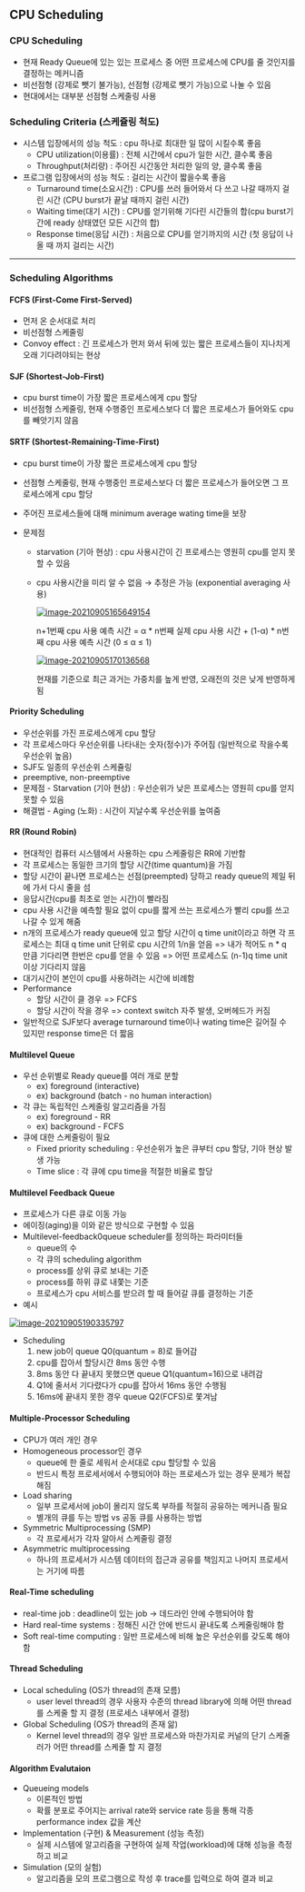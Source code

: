 ## CPU Scheduling

### CPU Scheduling

- 현재 Ready Queue에 있는 있는 프로세스 중 어떤 프로세스에 CPU를 줄 것인지를 결정하는 메커니즘
- 비선점형 (강제로 뺏기 불가능), 선점형 (강제로 뺏기 가능)으로 나눌 수 있음
- 현대에서는 대부분 선점형 스케줄링 사용

### Scheduling Criteria (스케쥴링 척도)

- 시스템 입장에서의 성능 척도 : cpu 하나로 최대한 일 많이 시킬수록 좋음
  - CPU utilization(이용률) : 전체 시간에서 cpu가 일한 시간, 클수록 좋음
  - Throughput(처리량) : 주어진 시간동안 처리한 일의 양, 클수록 좋음
- 프로그램 입장에서의 성능 척도 : 걸리는 시간이 짧을수록 좋음
  - Turnaround time(소요시간) : CPU를 쓰러 들어와서 다 쓰고 나갈 때까지 걸린 시간 (CPU burst가 끝날 때까지 걸린 시간)
  - Waiting time(대기 시간) : CPU를 얻기위해 기다린 시간들의 합(cpu burst기간에 ready 상태였던 모든 시간의 합)
  - Response time(응답 시간)  : 처음으로 CPU를 얻기까지의 시간 (첫 응답이 나올 때 까지 걸리는 시간)

------

### Scheduling Algorithms

#### FCFS (First-Come First-Served)

- 먼저 온 순서대로 처리
- 비선점형 스케줄링
- Convoy effect :  긴 프로세스가 먼저 와서 뒤에 있는 짧은 프로세스들이 지나치게 오래 기다려야되는 현상

#### SJF (Shortest-Job-First)

- cpu burst time이 가장 짧은 프로세스에게 cpu 할당
- 비선점형 스케줄링, 현재 수행중인 프로세스보다 더 짧은 프로세스가 들어와도 cpu를 빼앗기지 않음

#### SRTF (Shortest-Remaining-Time-First)

- cpu burst time이 가장 짧은 프로세스에게 cpu 할당

- 선점형 스케줄링, 현재 수행중인 프로세스보다 더 짧은 프로세스가 들어오면 그 프로세스에게 cpu 할당

- 주어진 프로세스들에 대해 minimum average wating time을 보장

- 문제점

  - starvation (기아 현상) : cpu 사용시간이 긴 프로세스는 영원히 cpu를 얻지 못할 수 있음

  - cpu 사용시간을 미리 알 수 없음 → 추정은 가능 (exponential averaging 사용)

    [![image-20210905165649154](/nnaoww/cs-study/uploads/3f3923bd4c86bd9d68f1f18afc047220/image-20210905165649154.png)]()

    n+1번째 cpu 사용 예측 시간 = α * n번째 실제 cpu 사용 시간 + (1-α) * n번째 cpu 사용 예측 시간 (0 ≤ α ≤ 1)

    [![image-20210905170136568](/nnaoww/cs-study/uploads/f720829c813f84e9f300dbe0591507f3/image-20210905170136568.png)]()

    현재를 기준으로 최근 과거는 가중치를 높게 반영, 오래전의 것은 낮게 반영하게 됨

#### Priority Scheduling

- 우선순위를 가진 프로세스에게 cpu 할당
- 각  프로세스마다 우선순위를 나타내는 숫자(정수)가 주어짐 (일반적으로 작을수록 우선순위 높음)
- SJF도 일종의 우선순위 스케쥴링
- preemptive, non-preemptive
- 문제점 - Starvation (기아 현상) : 우선순위가 낮은 프로세스는 영원히 cpu를 얻지 못할 수 있음
- 해결법 - Aging (노화) :  시간이 지날수록 우선순위를 높여줌

#### RR (Round Robin)

- 현대적인 컴퓨터 시스템에서 사용하는 cpu 스케줄링은 RR에 기반함
- 각 프로세스는 동일한 크기의 할당 시간(time quantum)을 가짐
- 할당 시간이 끝나면 프로세스는 선점(preempted) 당하고 ready queue의 제일 뒤에 가서 다시 줄을 섬
- 응답시간(cpu를 최초로 얻는 시간)이 빨라짐
- cpu 사용 시간을 예측할 필요 없이 cpu를 짧게 쓰는 프로세스가 빨리 cpu를 쓰고 나갈 수 있게 해줌
- n개의 프로세스가 ready queue에 있고 할당 시간이 q time unit이라고 하면 각 프로세스는 최대 q time unit 단위로 cpu 시간의 1/n을 얻음 => 내가 적어도 n * q 만큼 기다리면 한번은 cpu를 얻을 수 있음 => 어떤 프로세스도 (n-1)q time unit 이상 기다리지 않음
- 대기시간이 본인이 cpu를 사용하려는 시간에 비례함
- Performance
  - 할당 시간이 클 경우 => FCFS
  - 할당 시간이 작을 경우 => context switch 자주 발생, 오버헤드가 커짐
- 일반적으로 SJF보다 average turnaround time이나 wating time은 길어질 수 있지만 response time은 더 짧음

#### Multilevel Queue

- 우선 순위별로 Ready queue를 여러 개로 분할
  - ex) foreground (interactive)
  - ex) background (batch - no human interaction)
- 각 큐는 독립적인 스케줄링 알고리즘을 가짐
  - ex) foreground - RR
  - ex) background - FCFS
- 큐에 대한 스케줄링이 필요
  - Fixed priority scheduling : 우선순위가 높은 큐부터 cpu 할당, 기아 현상 발생 가능
  - Time slice : 각 큐에 cpu time을 적절한 비율로 할당

#### Multilevel Feedback Queue

- 프로세스가 다른 큐로 이동 가능
- 에이징(aging)을 이와 같은 방식으로 구현할 수 있음
- Multilevel-feedback0queue scheduler를 정의하는 파라미터들
  - queue의 수
  - 각 큐의 scheduling algorithm
  - process를 상위 큐로 보내는 기준
  - process를 하위 큐로 내쫓는 기준
  - 프로세스가 cpu 서비스를 받으려 할 때 들어갈 큐를 결정하는 기준
- 예시

[![image-20210905190335797](/nnaoww/cs-study/uploads/bf226211a36e03d1f07741ee7680584a/image-20210905190335797.png)]()

- Scheduling
  1. new job이 queue Q0(quantum = 8)로 들어감
  2. cpu를 잡아서 할당시간 8ms 동안 수행
  3. 8ms 동안 다 끝내지 못했으면 queue Q1(quantum=16)으로 내려감
  4. Q1에 줄서서 기다렸다가 cpu를 잡아서 16ms 동안 수행됨
  5. 16ms에 끝내지 못한 경우 queue Q2(FCFS)로 쫓겨남

#### Multiple-Processor Scheduling

- CPU가 여러 개인 경우
- Homogeneous processor인 경우
  - queue에 한 줄로 세워서 순서대로 cpu 할당할 수 있음
  - 반드시 특정 프로세서에서 수행되어야 하는 프로세스가 있는 경우 문제가 복잡해짐
- Load sharing
  - 일부 프로세서에 job이 몰리지 않도록 부하를 적절히 공유하는 메커니즘 필요
  - 별개의 큐를 두는 방법 vs 공동 큐를 사용하는 방법
- Symmetric Multiprocessing (SMP)
  - 각 프로세서가 각자 알아서 스케줄링 결정
- Asymmetric multiprocessing
  - 하나의 프로세서가 시스템 데이터의 접근과 공유를 책임지고 나머지 프로세서는 거기에 따름

#### Real-Time scheduling

- real-time job : deadline이 있는 job -> 데드라인 안에 수행되어야 함
- Hard real-time systems : 정해진 시간 안에 반드시 끝내도록 스케줄링해야 함
- Soft real-time computing : 일반 프로세스에 비해 높은 우선순위를 갖도록 해야 함

#### Thread Scheduling

- Local scheduling (OS가 thread의 존재 모름)
  - user level thread의 경우 사용자 수준의 thread library에 의해 어떤 thread를 스케줄 할 지 결정 (프로세스 내부에서 결정)
- Global Scheduling (OS가 thread의 존재 앎)
  - Kernel level thread의 경우 일반 프로세스와 마찬가지로 커널의 단기 스케줄러가 어떤 thread를 스케줄 할 지 결정

#### Algorithm Evalutaion

- Queueing models
  - 이론적인 방법
  - 확률 분포로 주어지는 arrival rate와 service rate 등을 통해 각종 performance index 값을 계산
- Implementation (구현) & Measurement (성능 측정)
  - 실제 시스템에 알고리즘을 구현하여 실제 작업(workload)에 대해 성능을 측정하고 비교
- Simulation (모의 실험)
  - 알고리즘을 모의 프로그램으로 작성 후 trace를 입력으로 하여 결과 비교
